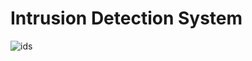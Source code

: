 #  Intrusion Detection System

![ids](https://www.google.com/url?sa=i&url=https%3A%2F%2Fwww.alamy.com%2Fstock-photo%2Fintrusion-detection-system.html&psig=AOvVaw3jpt--DUK7wHqAV7G111og&ust=1679687262553000&source=images&cd=vfe&ved=0CA8QjRxqFwoTCICI7Obo8v0CFQAAAAAdAAAAABAK)


